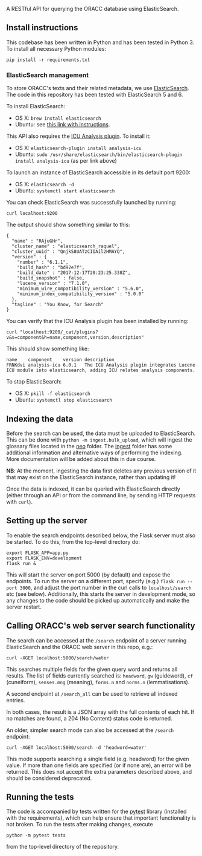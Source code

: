 A RESTful API for querying the ORACC database using ElasticSearch.

## Install instructions
This codebase has been written in Python and has been tested in Python 3. To
install all necessary Python modules:

```
pip install -r requirements.txt
```

### ElasticSearch management
To store ORACC's texts and their related metadata, we use
[ElasticSearch](https://www.elastic.co/products/elasticsearch). The code in
this repository has been tested with ElasticSearch 5 and 6.

To install ElasticSearch:
* OS X: `brew install elasticsearch`
* Ubuntu: see [this link with instructions](https://www.elastic.co/guide/en/elasticsearch/reference/current/_installation.html).

This API also requires the [ICU Analysis plugin](https://www.elastic.co/guide/en/elasticsearch/plugins/current/analysis-icu.html).
To install it:
* OS X: `elasticsearch-plugin install analysis-icu`
* Ubuntu: `sudo /usr/share/elasticsearch/bin/elasticsearch-plugin install analysis-icu` (as per link above)

To launch an instance of ElasticSearch accessible in its default port 9200:
* OS X: `elasticsearch -d`
* Ubuntu: `systemctl start elasticsearch`

You can check ElasticSearch was successfully launched by running:

```
curl localhost:9200
```

The output should show something similar to this:

```
{
  "name" : "RAjuGHr",
  "cluster_name" : "elasticsearch_raquel",
  "cluster_uuid" : "QnjkS8UATzCIIAil2HMAYQ",
  "version" : {
    "number" : "6.1.1",
    "build_hash" : "bd92e7f",
    "build_date" : "2017-12-17T20:23:25.338Z",
    "build_snapshot" : false,
    "lucene_version" : "7.1.0",
    "minimum_wire_compatibility_version" : "5.6.0",
    "minimum_index_compatibility_version" : "5.0.0"
  },
  "tagline" : "You Know, for Search"
}
```

You can verify that the ICU Analysis plugin has been installed by running:
```
curl "localhost:9200/_cat/plugins?v&s=component&h=name,component,version,description"
```
This should show something like:
```
name    component    version description
FRNKdvi analysis-icu 6.0.1   The ICU Analysis plugin integrates Lucene ICU module into elasticsearch, adding ICU relates analysis components.
```

To stop ElasticSearch:
* OS X: `pkill -f elasticsearch`
* Ubuntu: `systemctl stop elasticsearch`


## Indexing the data

Before the search can be used, the data must be uploaded to ElasticSearch. This
can be done with `python -m ingest.bulk_upload`, which will ingest the glossary
files located in the [neo](neo) folder. The [ingest](ingest) folder has
some additional information and alternative ways of performing the indexing.
More documentation will be added about this in due course.

**NB**: At the moment, ingesting the data first deletes any previous version
of it that may exist on the ElasticSearch instance, rather than updating it!

Once the data is indexed, it can be queried with ElasticSearch directly (either
through an API or from the command line, by sending HTTP requests with `curl`).


## Setting up the server

To enable the search endpoints described below, the Flask server must also be
started. To do this, from the top-level directory do:
```
export FLASK_APP=app.py
export FLASK_ENV=development
flask run &
```
This will start the server on port 5000 (by default) and expose the endpoints.
To run the server on a different port, specify (e.g.) `flask run --port 3000`,
and adjust the port number in the curl calls to `localhost/search` etc (see below).
Additionally, this starts the server in development mode, so any changes to the
code should be picked up automatically and make the server restart.

## Calling ORACC's web server search functionality

The search can be accessed at the `/search` endpoint of a server running
ElasticSearch and the ORACC web server in this repo, e.g.:
```
curl -XGET localhost:5000/search/water
```

This searches multiple fields for the given query word and returns all
results. The list of fields currently searched is: `headword`, `gw`
(guideword), `cf` (cuneiform), `senses.mng` (meaning), `forms.n` and `norms.n`
(lemmatisations).

A second endpoint at `/search_all` can be used to retrieve all indexed entries.

In both cases, the result is a JSON array with the full contents of each hit. If
no matches are found, a 204 (No Content) status code is returned.

An older, simpler search mode can also be accessed at the `/search` endpoint:
```
curl -XGET localhost:5000/search -d 'headword=water'
```
This mode supports searching a single field (e.g. headword) for the given value.
If more than one fields are specified (or if none are), an error will be
returned. This does not accept the extra parameters described above, and should
be considered deprecated.


## Running the tests
The code is accompanied by tests written for the [pytest](https://pytest.org)
library (installed with the requirements), which can help ensure that important
functionality is not broken. To run the tests after making changes, execute
```
python -m pytest tests
```
from the top-level directory of the repository.
